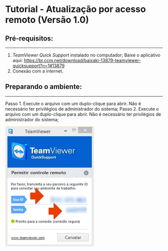 # Tutorial - Atualização por acesso remoto (Versão 1.0)
## Pré-requisitos:
-----------------------------------------------------------------------------
1. *TeamViewer Quick Support* instalado no computador;
    Baixe o aplicativo aqui: https://br.ccm.net/download/baixaki-13879-teamviewer-quicksupport?n=1#13879
2. Conexão com a internet.

## Preparando o ambiente:
-----------------------------------------------------------------------------
Passo 1. Execute o arquivo com um duplo-clique para abrir. Não é necessário ter privilégios de administrador do sistema;
Passo 2. Execute o arquivo com um duplo-clique para abrir. Não é necessário ter privilégios de administrador do sistema;

![Foto do marcador](images/TeamViewerQS.png "Foto do Aparelho")
